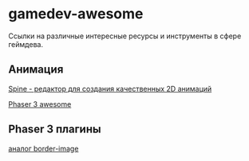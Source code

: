 # gamedev-awesome
Ссылки на различные интересные ресурсы и инструменты в сфере геймдева.

## Анимация
[Spine - редактор для создания качественных 2D анимаций](http://ru.esotericsoftware.com)

[Phaser 3 awesome](https://github.com/Raiper34/awesome-phaser)
 
## Phaser 3 плагины
[аналог border-image](https://github.com/jdotrjs/phaser3-nineslice)
